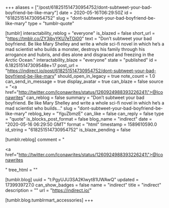 +++
aliases = ["/post/618251514730954752/dont-subtweet-your-bad-boyfriend-be-like-mary"]
date = 2020-05-16T06:29:50Z
id = "618251514730954752"
slug = "dont-subtweet-your-bad-boyfriend-be-like-mary"
type = "tumblr-quote"

[tumblr]
interactability_reblog = "everyone"
is_blazed = false
short_url = "https://tmblr.co/ZY3jbyYKU7eTOi00"
text = "Don’t subtweet your bad boyfriend. Be like Mary Shelley and write a whole sci-fi novel in which he’s a mad scientist who builds a monster, destroys his family through his arrogance and hubris, and dies alone and disgraced and freezing in the Arctic Ocean."
interactability_blaze = "everyone"
state = "published"
id = 6.182515147309548e+17
post_url = "https://indirect.io/post/618251514730954752/dont-subtweet-your-bad-boyfriend-be-like-mary"
should_open_in_legacy = true
note_count = 1.0
can_send_in_message = true
display_avatar = true
can_blaze = false
source = "<a href=\"http://twitter.com/Iconawrites/status/1260924988393226241\">@Iconawrites</a>"
can_reblog = false
summary = "Don’t subtweet your bad boyfriend. Be like Mary Shelley and write a whole sci-fi novel in which he’s a mad scientist who builds..."
slug = "dont-subtweet-your-bad-boyfriend-be-like-mary"
reblog_key = "YguZbmzE"
can_like = false
can_reply = false
type = "quote"
is_blocks_post_format = false
blog_name = "indirect"
date = "2020-05-16 06:29:50 GMT"
format = "html"
timestamp = 1589610590.0
id_string = "618251514730954752"
is_blaze_pending = false

[tumblr.reblog]
comment = "<p><a href=\"http://twitter.com/Iconawrites/status/1260924988393226241\">@Iconawrites</a></p>"
tree_html = ""

[tumblr.blog]
uuid = "t:PgyUJU3SA2Klwyt81UWAwQ"
updated = 1739939727.0
can_show_badges = false
name = "indirect"
title = "indirect"
description = ""
url = "https://indirect.io/"

[tumblr.blog.tumblrmart_accessories]
+++
